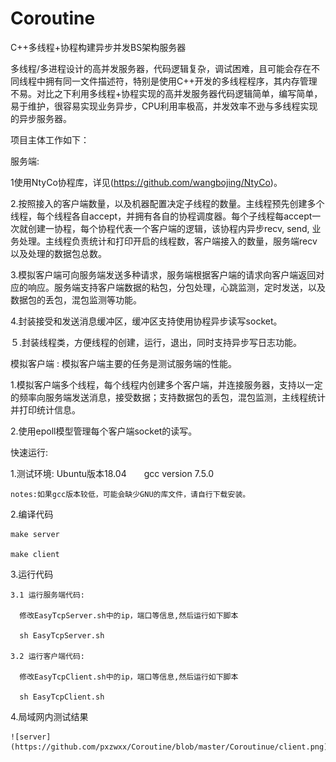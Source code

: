 # Coroutine
C++多线程+协程构建异步并发BS架构服务器

多线程/多进程设计的高并发服务器，代码逻辑复杂，调试困难，且可能会存在不同线程中拥有同一文件描述符，特别是使用C++开发的多线程程序，其内存管理不易。对比之下利用多线程+协程实现的高并发服务器代码逻辑简单，编写简单，易于维护，很容易实现业务异步，CPU利用率极高，并发效率不逊与多线程实现的异步服务器。

项目主体工作如下：

服务端:
  
  1使用NtyCo协程库，详见(https://github.com/wangbojing/NtyCo)。
  
  2.按照接入的客户端数量，以及机器配置决定子线程的数量。主线程预先创建多个线程，每个线程各自accept，并拥有各自的协程调度器。每个子线程每accept一次就创建一协程，每个协程代表一个客户端的逻辑，该协程内异步recv, send, 业务处理。主线程负责统计和打印开启的线程数，客户端接入的数量，服务端recv以及处理的数据包总数。
  
  3.模拟客户端可向服务端发送多种请求，服务端根据客户端的请求向客户端返回对应的响应。服务端支持客户端数据的粘包，分包处理，心跳监测，定时发送，以及数据包的丢包，混包监测等功能。
  
  4.封装接受和发送消息缓冲区，缓冲区支持使用协程异步读写socket。
  
  ５.封装线程类，方便线程的创建，运行，退出，同时支持异步写日志功能。
  
模拟客户端 : 模拟客户端主要的任务是测试服务端的性能。

  1.模拟客户端多个线程，每个线程内创建多个客户端，并连接服务器，支持以一定的频率向服务端发送消息，接受数据；支持数据包的丢包，混包监测，主线程统计并打印统计信息。
  
  2.使用epoll模型管理每个客户端socket的读写。
  
快速运行:

  1.测试环境:
    Ubuntu版本18.04　　gcc version 7.5.0
    
    notes:如果gcc版本较低，可能会缺少GNU的库文件，请自行下载安装。
    
  2.编译代码
    
    make server
    
    make client
    
  3.运行代码
    
    3.1 运行服务端代码:
    
      修改EasyTcpServer.sh中的ip，端口等信息,然后运行如下脚本
    
      sh EasyTcpServer.sh
     
    3.2 运行客户端代码:
     
      修改EasyTcpClient.sh中的ip，端口等信息,然后运行如下脚本
    
      sh EasyTcpClient.sh
   
   4.局域网内测试结果
   
    ![server](https://github.com/pxzwxx/Coroutine/blob/master/Coroutinue/client.png)
   
  
  

 
  

